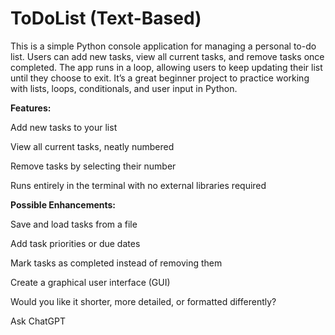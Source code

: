 # ToDoList (Text-Based)
This is a simple Python console application for managing a personal to-do list. Users can add new tasks, view all current tasks, and remove tasks once completed. The app runs in a loop, allowing users to keep updating their list until they choose to exit. It’s a great beginner project to practice working with lists, loops, conditionals, and user input in Python.

**Features:**

Add new tasks to your list

View all current tasks, neatly numbered

Remove tasks by selecting their number

Runs entirely in the terminal with no external libraries required

**Possible Enhancements:**

Save and load tasks from a file

Add task priorities or due dates

Mark tasks as completed instead of removing them

Create a graphical user interface (GUI)

Would you like it shorter, more detailed, or formatted differently?









Ask ChatGPT
